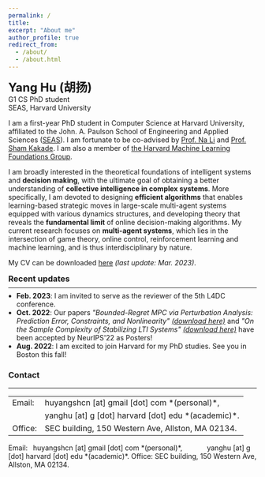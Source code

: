 ```yaml
---
permalink: /
title:
excerpt: "About me"
author_profile: true
redirect_from: 
  - /about/
  - /about.html
---
```


<b><font size=5>Yang Hu (胡扬)</font></b>  
G1 CS PhD student  
SEAS, Harvard University

I am a first-year PhD student in Computer Science at Harvard University, affiliated to the John. A. Paulson School of Engineering and Applied Sciences ([SEAS](https://www.seas.harvard.edu/)). I am fortunate to be co-advised by [Prof. Na Li](https://nali.seas.harvard.edu/) and [Prof. Sham Kakade](https://sham.seas.harvard.edu/). I am also a member of [the Harvard Machine Learning Foundations Group](https://mlfoundations.org/).

I am broadly interested in the theoretical foundations of intelligent systems and **decision making**, with the ultimate goal of obtaining a better understanding of **collective intelligence in complex systems**. More specifically, I am devoted to designing **efficient algorithms** that enables learning-based strategic moves in large-scale multi-agent systems equipped with various dynamics structures, and developing theory that reveals the **fundamental limit** of online decision-making algorithms. My current research focuses on **multi-agent systems**, which lies in the intersection of game theory, online control, reinforcement learning and machine learning, and is thus interdisciplinary by nature.

My CV can be downloaded [here](/files/CV.pdf) *(last update: Mar. 2023)*.


<div class="infoblock"><div class="blockcontent">
  <h3 id="recent updates" style="margin:0.5em 0em 0.5em">Recent updates</h3>
  <hr style="margin:0.2em 0em 0.2em">
  <ul style="margin:0.5em -0.5em 0.5em">
    <li><strong>Feb. 2023</strong>: I am invited to serve as the reviewer of the 5th L4DC conference.</li>
    <li><strong>Oct. 2022</strong>: Our papers <em>"Bounded-Regret MPC via Perturbation Analysis: Prediction Error, Constraints, and Nonlinearity"</em> <a href="https://arxiv.org/pdf/2210.12312.pdf"><em>(download here)</em></a> and <em>"On the Sample Complexity of Stabilizing LTI Systems"</em> <a href="https://arxiv.org/pdf/2202.07187.pdf"><em>(download here)</em></a> have been accepted by NeurIPS'22 as Posters!</li>
    <li><strong>Aug. 2022</strong>: I am excited to join Harvard for my PhD studies. See you in Boston this fall!</li>
</ul></div></div>


### Contact
--------------------
<table frame=none rules=none>
  <tr><td>Email:</td><td>huyangshcn [at] gmail [dot] com *(personal)*,</td></tr>
  <tr><td></td><td>yanghu [at] g [dot] harvard [dot] edu *(academic)*.</td></tr>
  <tr><td>Office:</td><td>SEC building, 150 Western Ave, Allston, MA 02134.</td></tr>
</table>
Email: &ensp;huyangshcn [at] gmail [dot] com *(personal)*,  
&emsp;&emsp;&emsp;&nbsp;yanghu [at] g [dot] harvard [dot] edu *(academic)*.  
Office: SEC building, 150 Western Ave, Allston, MA 02134.
